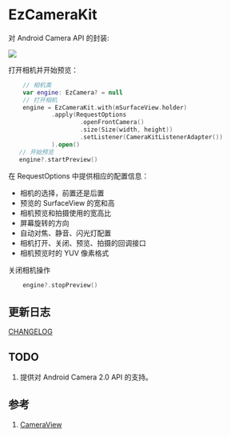 # EzCameraKit

对 Android Camera API 的封装:

![](https://ws1.sinaimg.cn/large/bc32fd77gy1fu3ea3kqmqj20u01hc45w.jpg)

 打开相机并开始预览：

```kotlin
    // 相机类
    var engine: EzCamera? = null
    // 打开相机
    engine = EzCameraKit.with(mSurfaceView.holder)
            .apply(RequestOptions
                    .openFrontCamera()
                    .size(Size(width, height))
                    .setListener(CameraKitListenerAdapter())
            ).open()
   // 开始预览
   engine?.startPreview()
```

在 RequestOptions 中提供相应的配置信息：

-  相机的选择，前置还是后置
-  预览的 SurfaceView 的宽和高
-  相机预览和拍摄使用的宽高比
-  屏幕旋转的方向
-  自动对焦、静音、闪光灯配置
-  相机打开、关闭、预览、拍摄的回调接口
-  相机预览时的 YUV 像素格式


关闭相机操作

```kotlin
    engine?.stopPreview()
```


## 更新日志

[CHANGELOG](https://github.com/glumes/EzCameraKit/blob/master/CHANGELOG.md)


## TODO

1. 提供对 Android Camera 2.0 API 的支持。


## 参考

1. [CameraView](https://github.com/hujiaweibujidao/CameraView)